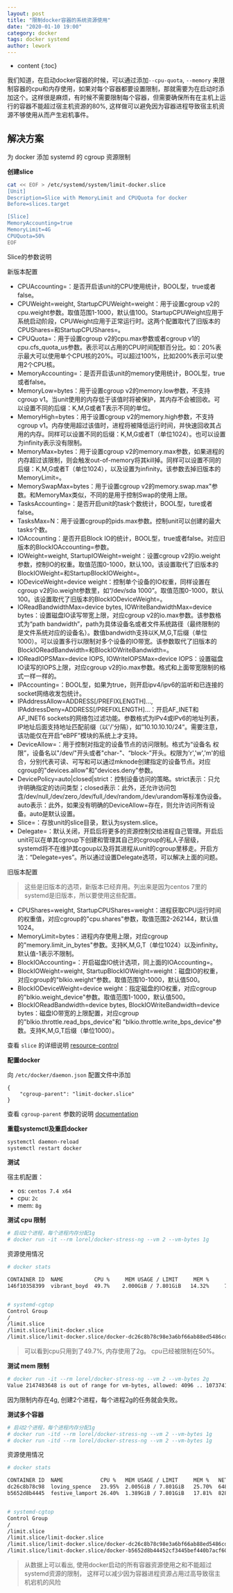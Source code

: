 ```yaml
---
layout: post
title: "限制docker容器的系统资源使用"
date: "2020-01-10 19:00"
category: docker
tags: docker systemd
author: lework
---
```

* content
{:toc}

我们知道，在启动docker容器的时候，可以通过添加`--cpu-quota`, `--memory` 来限制容器的cpu和内存使用，如果对每个容器都要设置限制，那就需要为在启动时添加这个。这样很是麻烦，有时候不需要限制每个容器，但需要确保所有在主机上运行的容器不能超过宿主机资源的80%, 这样做可以避免因为容器进程导致宿主机资源不够使用从而产生宕机事件。




## 解决方案

为 docker 添加 systemd 的 cgroup 资源限制 

**创建slice**

```bash
cat << EOF > /etc/systemd/system/limit-docker.slice
[Unit]
Description=Slice with MemoryLimit and CPUQuota for docker
Before=slices.target

[Slice]
MemoryAccounting=true
MemoryLimit=4G
CPUQuota=50%
EOF
```

Slice的参数说明

新版本配置

- CPUAccounting=：是否开启该unit的CPU使用统计，BOOL型，true或者false。
- CPUWeight=weight, StartupCPUWeight=weight：用于设置cgroup v2的cpu.weight参数。取值范围1-1000，默认值100。StartupCPUWeight应用于系统启动阶段，CPUWeight应用于正常运行时。这两个配置取代了旧版本的CPUShares=和StartupCPUShares=。
- CPUQuota=：用于设置cgroup v2的cpu.max参数或者cgroup v1的cpu.cfs_quota_us参数。表示可以占用的CPU时间配额百分比。如：20%表示最大可以使用单个CPU核的20%。可以超过100%，比如200%表示可以使用2个CPU核。
- MemoryAccounting=：是否开启该unit的memory使用统计，BOOL型，true或者false。
- MemoryLow=bytes：用于设置cgroup v2的memory.low参数，不支持cgroup v1。当unit使用的内存低于该值时将被保护，其内存不会被回收。可以设置不同的后缀：K,M,G或者T表示不同的单位。
- MemoryHigh=bytes：用于设置cgroup v2的memory.high参数，不支持cgroup v1。内存使用超过该值时，进程将被降低运行时间，并快速回收其占用的内存。同样可以设置不同的后缀：K,M,G或者T（单位1024）。也可以设置为infinity表示没有限制。
- MemoryMax=bytes：用于设置cgroup v2的memory.max参数，如果进程的内存超过该限制，则会触发out-of-memory将其kill掉。同样可以设置不同的后缀：K,M,G或者T（单位1024），以及设置为infinity。该参数去掉旧版本的MemoryLimit=。
- MemorySwapMax=bytes：用于设置cgroup v2的memory.swap.max"参数。和MemoryMax类似，不同的是用于控制Swap的使用上限。
- TasksAccounting=：是否开启unit的task个数统计，BOOL型，ture或者false。
- TasksMax=N：用于设置cgroup的pids.max参数。控制unit可以创建的最大tasks个数。
- IOAccounting：是否开启Block IO的统计，BOOL型，true或者false。对应旧版本的BlockIOAccounting=参数。
- IOWeight=weight, StartupIOWeight=weight：设置cgroup v2的io.weight参数，控制IO的权重。取值范围0-1000，默认100。该设置取代了旧版本的BlockIOWeight=和StartupBlockIOWeight=。
- IODeviceWeight=device weight：控制单个设备的IO权重，同样设置在cgroup v2的io.weight参数里，如“/dev/sda 1000”。取值范围0-1000，默认100。该设置取代了旧版本的BlockIODeviceWeight=。
- IOReadBandwidthMax=device bytes, IOWriteBandwidthMax=device bytes：设置磁盘IO读写带宽上限，对应cgroup v2的io.max参数。该参数格式为“path bandwidth”，path为具体设备名或者文件系统路径（最终限制的是文件系统对应的设备名）。数值bandwidth支持以K,M,G,T后缀（单位1000）。可以设置多行以限制对多个设备的IO带宽。该参数取代了旧版本的BlockIOReadBandwidth=和BlockIOWriteBandwidth=。
- IOReadIOPSMax=device IOPS, IOWriteIOPSMax=device IOPS：设置磁盘IO读写的IOPS上限，对应cgroup v2的io.max参数。格式和上面带宽限制的格式一样一样的。
- IPAccounting=：BOOL型，如果为true，则开启ipv4/ipv6的监听和已连接的socket网络收发包统计。
- IPAddressAllow=ADDRESS[/PREFIXLENGTH]…, IPAddressDeny=ADDRESS[/PREFIXLENGTH]…：开启AF_INET和AF_INET6 sockets的网络包过滤功能。参数格式为IPv4或IPv6的地址列表，IP地址后面支持地址匹配前缀（以'/'分隔），如”10.10.10.10/24“。需要注意，该功能仅在开启“eBPF”模块的系统上才支持。
- DeviceAllow=：用于控制对指定的设备节点的访问限制。格式为“设备名 权限”，设备名以"/dev/"开头或者"char-"、“block-”开头。权限为'r','w','m'的组合，分别代表可读、可写和可以通过mknode创建指定的设备节点。对应cgroup的"devices.allow"和"devices.deny"参数。
- DevicePolicy=auto\|closed\|strict：控制设备访问的策略。strict表示：只允许明确指定的访问类型；closed表示：此外，还允许访问包含/dev/null,/dev/zero,/dev/full,/dev/random,/dev/urandom等标准伪设备。auto表示：此外，如果没有明确的DeviceAllow=存在，则允许访问所有设备。auto是默认设置。
- Slice=：存放unit的slice目录，默认为system.slice。
- Delegate=：默认关闭，开启后将更多的资源控制交给进程自己管理。开启后unit可以在单其cgroup下创建和管理其自己的cgroup的私人子层级，systemd将不在维护其cgoup以及将其进程从unit的cgroup里移走。开启方法：“Delegate=yes”。所以通过设置Delegate选项，可以解决上面的问题。

旧版本配置

> 这些是旧版本的选项，新版本已经弃用。列出来是因为centos 7里的systemd是旧版本，所以要使用这些配置。

- CPUShares=weight, StartupCPUShares=weight：进程获取CPU运行时间的权重值，对应cgroup的"cpu.shares"参数，取值范围2-262144，默认值1024。
- MemoryLimit=bytes：进程内存使用上限，对应cgroup的"memory.limit_in_bytes"参数。支持K,M,G,T（单位1024）以及infinity。默认值-1表示不限制。
- BlockIOAccounting=：开启磁盘IO统计选项，同上面的IOAccounting=。
- BlockIOWeight=weight, StartupBlockIOWeight=weight：磁盘IO的权重，对应cgroup的"blkio.weight"参数。取值范围10-1000，默认值500。
- BlockIODeviceWeight=device weight：指定磁盘的IO权重，对应cgroup的"blkio.weight_device"参数。取值范围1-1000，默认值500。
- BlockIOReadBandwidth=device bytes, BlockIOWriteBandwidth=device bytes：磁盘IO带宽的上限配置，对应cgroup的"blkio.throttle.read_bps_device"和 "blkio.throttle.write_bps_device"参数。支持K,M,G,T后缀（单位1000）。



查看 `slice` 的详细说明 [resource-control](https://www.freedesktop.org/software/systemd/man/systemd.resource-control.html)

**配置docker**

向 `/etc/docker/daemon.json` 配置文件中添加

```
{
    "cgroup-parent": "limit-docker.slice"
}
```

查看 `cgroup-parent` 参数的说明 [documentation](https://docs.docker.com/engine/reference/commandline/dockerd/#miscellaneous-options)

**重载systemctl及重启docker**

```bash
systemctl daemon-reload
systemctl restart docker
```

**测试**

宿主机配置：

- os: `centos 7.4 x64`
- cpu: `2c`
- mem: `8g`

**测试 cpu 限制**

```bash
# 启动2个进程，每个进程内存分配1g
# docker run -it --rm lorel/docker-stress-ng --vm 2 --vm-bytes 1g
```

资源使用情况

```bash
# docker stats

CONTAINER ID  NAME          CPU %     MEM USAGE / LIMIT     MEM %      NET I/O    BLOCK I/O  PIDS
146f10358399  vibrant_boyd  49.7%    2.000GiB / 7.801GiB   14.32%     758B / 0B  0B / 0B    5


# systemd-cgtop
Control Group                                                                                                   Tasks   %CPU   Memory  Input/s Output/s
/                                                                                                                   -   52.7     3.0G        -        -
/limit.slice                                                                                                        5   49.7     2.0G        -        -
/limit.slice/limit-docker.slice                                                                                     5   49.7     2.0G        -        -
/limit.slice/limit-docker.slice/docker-dc26c8b78c98e3a6bf66ab88ed5486cd7c4f1ba47b989d2ef731ad49472ecdb0.scope       5   49.7     2.0G
```

> 可以看到cpu只用到了49.7%, 内存使用了2g。 cpu已经被限制在50%。

**测试 mem 限制**

```bash
# docker run -it --rm lorel/docker-stress-ng --vm 2 --vm-bytes 2g
Value 2147483648 is out of range for vm-bytes, allowed: 4096 .. 1073741824
```

因为限制内存在4g, 创建2个进程，每个进程2g的任务就会失败。


**测试多个容器**

```bash
# 启动2个进程，每个进程内存分配1g
# docker run -itd --rm lorel/docker-stress-ng --vm 2 --vm-bytes 1g
# docker run -itd --rm lorel/docker-stress-ng --vm 2 --vm-bytes 1g
```

资源使用情况

```bash
# docker stats

CONTAINER ID  NAME            CPU %   MEM USAGE / LIMIT     MEM %   NET I/O       BLOCK I/O     PIDS
dc26c8b78c98  loving_spence   23.95%  2.005GiB / 7.801GiB   25.70%  648B / 0B     0B / 0B       5
b5652d8b4445  festive_lamport 26.40%  1.389GiB / 7.801GiB   17.81%  828B / 0B     0B / 0B       5


# systemd-cgtop
Control Group                                                                                                   Tasks   %CPU   Memory  Input/s Output/s
/                                                                                                                   -   51.9     5.0G        -        -
/limit.slice                                                                                                       10   49.6     3.9G        -        -
/limit.slice/limit-docker.slice                                                                                    10   49.6     3.9G        -        -
/limit.slice/limit-docker.slice/docker-dc26c8b78c98e3a6bf66ab88ed5486cd7c4f1ba47b989d2ef731ad49472ecdb0.scope       5   25.0     2.0G        -        -
/limit.slice/limit-docker.slice/docker-b5652d8b44452cf3445bef440b7acf601f5c64292e443914c6a5819d407aa44b.scope       5   24.6     1.9G 
```

> 从数据上可以看出, 使用docker启动的所有容器资源使用之和不能超过systemd资源的限制， 这样可以减少因为容器进程资源占用过高导致宿主机宕机的风险